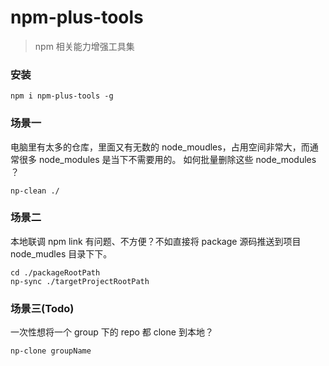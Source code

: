 # npm-plus-tools

> npm 相关能力增强工具集

### 安装

```
npm i npm-plus-tools -g
```

### 场景一

电脑里有太多的仓库，里面又有无数的 node_moudles，占用空间非常大，而通常很多 node_modules 是当下不需要用的。
如何批量删除这些 node_modules ？

```
np-clean ./
```

### 场景二

本地联调 npm link 有问题、不方便？不如直接将 package 源码推送到项目 node_mudles 目录下下。

```
cd ./packageRootPath
np-sync ./targetProjectRootPath
```

### 场景三(Todo)

一次性想将一个 group 下的 repo 都 clone 到本地？

```
np-clone groupName
```
